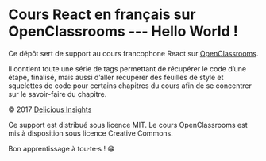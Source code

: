 # Cours React en français sur OpenClassrooms --- Hello World !

Ce dépôt sert de support au cours francophone React sur [OpenClassrooms](https://openclassrooms.com/).

Il contient toute une série de tags permettant de récupérer le code d’une étape, finalisé, mais aussi d’aller récupérer des feuilles de style et squelettes de code pour certains chapitres du cours afin de se concentrer sur le savoir-faire du chapitre.

© 2017 [Delicious Insights](https://delicious-insights.com/)

Ce support est distribué sous licence MIT.  Le cours OpenClassrooms est mis à disposition sous licence Creative Commons.

Bon apprentissage à tou·te·s ! 😁
